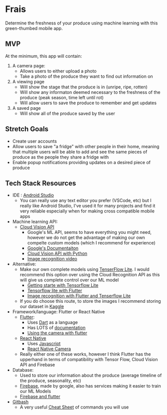 # Frais

Determine the freshness of your produce using machine learning with this green-thumbed mobile app.
## MVP

At the minimum, this app will contain:
1)  A camera page:
    * Allows users to either upload a photo 
    * Take a photo of the produce they want to find out information on
2) A viewing page
    * Will show the stage that the produce is in (unripe, ripe, rotten)
    * Will show any informaton deemed necessary to the freshness of the produce (peak season, time left until rot)
    * Will allow users to save the produce to remember and get updates
3)  A saved page
    * Will show all of the produce saved by the user
## Stretch Goals

- Create user accounts
- Allow users to save "a fridge" with other people in their home, meaning that multiple users will be able to add and see the same pieces of produce as the people they share  a fridge with
- Enable popup notifications providing updates on a desired piece of produce
## Tech Stack Resources

 * IDE : [Android Studio](https://developer.android.com/studio)
    - You can really use any text editor you prefer (VSCode, etc) but I really like Android Studio, I've used it for many projects and find it very reliable especially when for making cross compatible mobile apps    
* Machine learning API: 
  * [Cloud Vision API](hhttps://cloud.google.com/vision)
    * Google's ML API, seems to have everything you might need, however we do not get the advantage of making our own compelte custom models (which I recommend for experience)
    * [Google's Documentaiton](https://cloud.google.com/vision/docs/tutorials) 
    * [Cloud Vision API with Python](https://codelabs.developers.google.com/codelabs/cloud-vision-api-python#0)
    * [Image recognition video](https://www.youtube.com/watch?v=BN8aO0LULyw)
* Alternative:
  * Make our own complete models using [TenserFlow Lite](https://www.tensorflow.org/lite). I would recommend this option over using the Cloud Recognition API as this will give us complete control over our ML model
    * [Getting starte with Tensorflow Lite](https://www.tensorflow.org/lite/guide/get_started)
    * [Tensorflow lite with Flutter](https://medium.com/flutterdevs/implementing-tensorflow-lite-in-flutter-c21738e9d35c) 
    * [Image recognition with Flutter and Tenserflow Lite](https://www.google.com/url?sa=t&rct=j&q=&esrc=s&source=web&cd=&cad=rja&uact=8&ved=2ahUKEwjjpcjcpdvuAhWRAZ0JHTETAm4QFjAEegQIBRAC&url=https%3A%2F%2Fheartbeat.fritz.ai%2Fbuilding-a-cross-platform-image-classifier-with-flutter-and-tensorflow-lite-c7789af9b33a&usg=AOvVaw0rYWR_gbhCyWdS45mfuTxN)
  * If you do choose this route, to store the images I recommend storing our dataset in [Kaggle](https://www.kaggle.com/_)
* Framework/language: Flutter or React Native
  * [Flutter](https://flutter.dev/docs):
     * Uses [Dart](https://dart.dev/) as a language
     * Has LOTS of [documentation](https://flutter.dev/docs)
     * [Using the camera with flutter](https://www.raywenderlich.com/4333657-using-the-camera-on-flutter)
  * [React Native](https://reactnative.dev/docs/environment-setup)
    * Uses [Javascript](https://www.javascript.com/resources)
    * [React Native Camera](https://docs.expo.io/versions/latest/sdk/camera/)
  * Really either one of these works, however I think Flutter has the upperhand in terms of compatibility with Tensor Flow, Cloud Vision API and Firebase
* Database:
  * Used to store our information about the produce (average timeline of the produce, seasonality, etc)
  * [Firebase](https://firebase.google.com/), made by google, also has services making it easier to train our ML Models
  * [Firebase and flutter](https://www.youtube.com/watch?v=sfA3NWDBPZ4&list=PL4cUxeGkcC9j--TKIdkb3ISfRbJeJYQwC)
* [Gitbash](https://gitforwindows.org/)
  * A very useful [Cheat Sheet](https://education.github.com/git-cheat-sheet-education.pdf) of commands you will use





